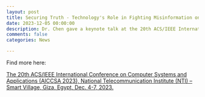 ```yaml
---
layout: post
title: Securing Truth - Technology's Role in Fighting Misinformation on Social Media    
date: 2023-12-05 00:00:00
description: Dr. Chen gave a keynote talk at the 20th ACS/IEEE International Conference on Computer Systems and Applications [AICCSA 2023](https://aiccsa.net/AICCSA2023/)    
comments: false
categories: News

---
```

Find more here:

[The 20th ACS/IEEE International Conference on Computer Systems and Applications (AICCSA 2023), National Telecommunication Institute (NTI) – Smart Village, Giza, Egypt, Dec. 4-7, 2023.](https://aiccsa.net/AICCSA2023/)


